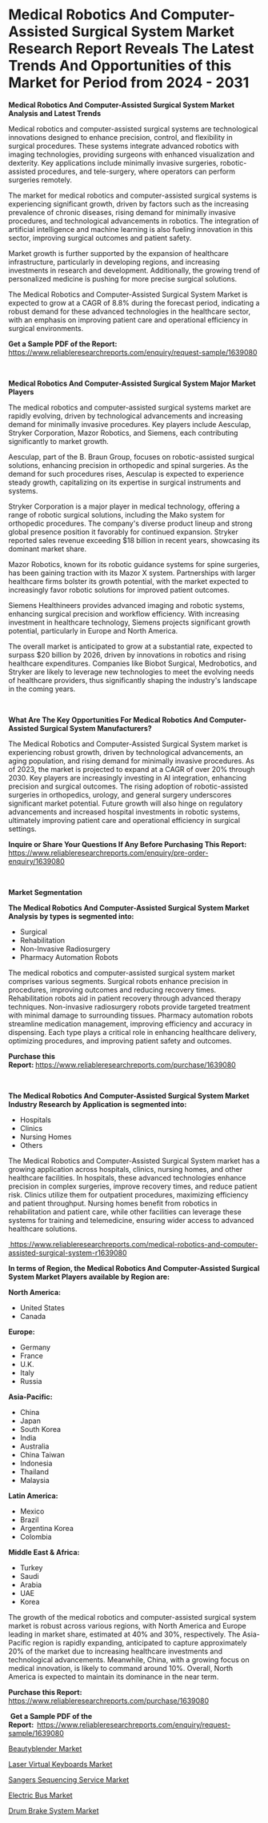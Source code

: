 <p><h1>Medical Robotics And Computer-Assisted Surgical System Market Research Report Reveals The Latest Trends And Opportunities of this Market for Period from 2024 - 2031</h1></p><p><strong>Medical Robotics And Computer-Assisted Surgical System Market Analysis and Latest Trends</strong></p>
<p><p>Medical robotics and computer-assisted surgical systems are technological innovations designed to enhance precision, control, and flexibility in surgical procedures. These systems integrate advanced robotics with imaging technologies, providing surgeons with enhanced visualization and dexterity. Key applications include minimally invasive surgeries, robotic-assisted procedures, and tele-surgery, where operators can perform surgeries remotely.</p><p>The market for medical robotics and computer-assisted surgical systems is experiencing significant growth, driven by factors such as the increasing prevalence of chronic diseases, rising demand for minimally invasive procedures, and technological advancements in robotics. The integration of artificial intelligence and machine learning is also fueling innovation in this sector, improving surgical outcomes and patient safety.</p><p>Market growth is further supported by the expansion of healthcare infrastructure, particularly in developing regions, and increasing investments in research and development. Additionally, the growing trend of personalized medicine is pushing for more precise surgical solutions.</p><p>The Medical Robotics and Computer-Assisted Surgical System Market is expected to grow at a CAGR of 8.8% during the forecast period, indicating a robust demand for these advanced technologies in the healthcare sector, with an emphasis on improving patient care and operational efficiency in surgical environments.</p></p>
<p><strong>Get a Sample PDF of the Report:&nbsp;</strong> <a href="https://www.reliableresearchreports.com/enquiry/request-sample/1639080?utm_campaign=16&utm_medium=2&utm_source=Github&utm_content=ia&utm_term=25092024&utm_id=medical-robotics-and-computer-assisted-surgical-system">https://www.reliableresearchreports.com/enquiry/request-sample/1639080</a></p>
<p>&nbsp;</p>
<p><strong>Medical Robotics And Computer-Assisted Surgical System Major Market Players</strong></p>
<p><p>The medical robotics and computer-assisted surgical systems market are rapidly evolving, driven by technological advancements and increasing demand for minimally invasive procedures. Key players include Aesculap, Stryker Corporation, Mazor Robotics, and Siemens, each contributing significantly to market growth.</p><p>Aesculap, part of the B. Braun Group, focuses on robotic-assisted surgical solutions, enhancing precision in orthopedic and spinal surgeries. As the demand for such procedures rises, Aesculap is expected to experience steady growth, capitalizing on its expertise in surgical instruments and systems.</p><p>Stryker Corporation is a major player in medical technology, offering a range of robotic surgical solutions, including the Mako system for orthopedic procedures. The company's diverse product lineup and strong global presence position it favorably for continued expansion. Stryker reported sales revenue exceeding $18 billion in recent years, showcasing its dominant market share.</p><p>Mazor Robotics, known for its robotic guidance systems for spine surgeries, has been gaining traction with its Mazor X system. Partnerships with larger healthcare firms bolster its growth potential, with the market expected to increasingly favor robotic solutions for improved patient outcomes.</p><p>Siemens Healthineers provides advanced imaging and robotic systems, enhancing surgical precision and workflow efficiency. With increasing investment in healthcare technology, Siemens projects significant growth potential, particularly in Europe and North America.</p><p>The overall market is anticipated to grow at a substantial rate, expected to surpass $20 billion by 2026, driven by innovations in robotics and rising healthcare expenditures. Companies like Biobot Surgical, Medrobotics, and Stryker are likely to leverage new technologies to meet the evolving needs of healthcare providers, thus significantly shaping the industry's landscape in the coming years.</p></p>
<p>&nbsp;</p>
<p><strong>What Are The Key Opportunities For Medical Robotics And Computer-Assisted Surgical System Manufacturers?</strong></p>
<p><p>The Medical Robotics and Computer-Assisted Surgical System market is experiencing robust growth, driven by technological advancements, an aging population, and rising demand for minimally invasive procedures. As of 2023, the market is projected to expand at a CAGR of over 20% through 2030. Key players are increasingly investing in AI integration, enhancing precision and surgical outcomes. The rising adoption of robotic-assisted surgeries in orthopedics, urology, and general surgery underscores significant market potential. Future growth will also hinge on regulatory advancements and increased hospital investments in robotic systems, ultimately improving patient care and operational efficiency in surgical settings.</p></p>
<p><strong>Inquire or Share Your Questions If Any Before Purchasing This Report:</strong> <a href="https://www.reliableresearchreports.com/enquiry/pre-order-enquiry/1639080?utm_campaign=16&utm_medium=2&utm_source=Github&utm_content=ia&utm_term=25092024&utm_id=medical-robotics-and-computer-assisted-surgical-system">https://www.reliableresearchreports.com/enquiry/pre-order-enquiry/1639080</a></p>
<p>&nbsp;</p>
<p><strong>Market Segmentation</strong></p>
<p><strong>The Medical Robotics And Computer-Assisted Surgical System Market Analysis by types is segmented into:</strong></p>
<p><ul><li>Surgical</li><li>Rehabilitation</li><li>Non-Invasive Radiosurgery</li><li>Pharmacy Automation Robots</li></ul></p>
<p><p>The medical robotics and computer-assisted surgical system market comprises various segments. Surgical robots enhance precision in procedures, improving outcomes and reducing recovery times. Rehabilitation robots aid in patient recovery through advanced therapy techniques. Non-invasive radiosurgery robots provide targeted treatment with minimal damage to surrounding tissues. Pharmacy automation robots streamline medication management, improving efficiency and accuracy in dispensing. Each type plays a critical role in enhancing healthcare delivery, optimizing procedures, and improving patient safety and outcomes.</p></p>
<p><strong>Purchase this Report:&nbsp;</strong><a href="https://www.reliableresearchreports.com/purchase/1639080?utm_campaign=16&utm_medium=2&utm_source=Github&utm_content=ia&utm_term=25092024&utm_id=medical-robotics-and-computer-assisted-surgical-system">https://www.reliableresearchreports.com/purchase/1639080</a></p>
<p>&nbsp;</p>
<p><strong>The Medical Robotics And Computer-Assisted Surgical System Market Industry Research by Application is segmented into:</strong></p>
<p><ul><li>Hospitals</li><li>Clinics</li><li>Nursing Homes</li><li>Others</li></ul></p>
<p><p>The Medical Robotics and Computer-Assisted Surgical System market has a growing application across hospitals, clinics, nursing homes, and other healthcare facilities. In hospitals, these advanced technologies enhance precision in complex surgeries, improve recovery times, and reduce patient risk. Clinics utilize them for outpatient procedures, maximizing efficiency and patient throughput. Nursing homes benefit from robotics in rehabilitation and patient care, while other facilities can leverage these systems for training and telemedicine, ensuring wider access to advanced healthcare solutions.</p></p>
<p><a href="https://www.reliableresearchreports.com/medical-robotics-and-computer-assisted-surgical-system-r1639080?utm_campaign=16&utm_medium=2&utm_source=Github&utm_content=ia&utm_term=25092024&utm_id=medical-robotics-and-computer-assisted-surgical-system">&nbsp;https://www.reliableresearchreports.com/medical-robotics-and-computer-assisted-surgical-system-r1639080</a></p>
<p><strong>In terms of Region, the Medical Robotics And Computer-Assisted Surgical System Market Players available by Region are:</strong></p>
<p>
    <p> <strong> North America: </strong>
        <ul>
            <li>United States</li>
            <li>Canada</li>
        </ul>
        </p> 
    <p> <strong> Europe: </strong>
        <ul>
            <li>Germany</li>
            <li>France</li>
            <li>U.K.</li>
            <li>Italy</li>
            <li>Russia</li>
        </ul>
        </p> 
    <p> <strong> Asia-Pacific: </strong>
        <ul>
            <li>China</li>
            <li>Japan</li>
            <li>South Korea</li>
            <li>India</li>
            <li>Australia</li>
            <li>China Taiwan</li>
            <li>Indonesia</li>
            <li>Thailand</li>
            <li>Malaysia</li>
        </ul>
        </p> 
    <p> <strong> Latin America: </strong>
        <ul>
            <li>Mexico</li>
            <li>Brazil</li>
            <li>Argentina Korea</li>
            <li>Colombia</li>
        </ul>
        </p> 
    <p> <strong> Middle East & Africa: </strong>
        <ul>
            <li>Turkey</li>
            <li>Saudi</li>
            <li>Arabia</li>
            <li>UAE</li>
            <li>Korea</li>
        </ul>
    </p>
    </p>
<p><p>The growth of the medical robotics and computer-assisted surgical system market is robust across various regions, with North America and Europe leading in market share, estimated at 40% and 30%, respectively. The Asia-Pacific region is rapidly expanding, anticipated to capture approximately 20% of the market due to increasing healthcare investments and technological advancements. Meanwhile, China, with a growing focus on medical innovation, is likely to command around 10%. Overall, North America is expected to maintain its dominance in the near term.</p></p>
<p><strong>Purchase this Report: </strong><a href="https://www.reliableresearchreports.com/purchase/1639080?utm_campaign=16&utm_medium=2&utm_source=Github&utm_content=ia&utm_term=25092024&utm_id=medical-robotics-and-computer-assisted-surgical-system">https://www.reliableresearchreports.com/purchase/1639080</a></p>
<p>&nbsp;<strong>Get a Sample PDF of the Report:&nbsp;&nbsp;</strong><a href="https://www.reliableresearchreports.com/enquiry/request-sample/1639080?utm_campaign=16&utm_medium=2&utm_source=Github&utm_content=ia&utm_term=25092024&utm_id=medical-robotics-and-computer-assisted-surgical-system">https://www.reliableresearchreports.com/enquiry/request-sample/1639080</a></p>
<p><strong></strong></p>
<p><p><a href="https://issuu.com/reportprime-2/docs/beautyblender-market-size-2030.pptx_c5dec4a52195aa?utm_campaign=16&utm_medium=2&utm_source=Github&utm_content=ia&utm_term=25092024&utm_id=medical-robotics-and-computer-assisted-surgical-system">Beautyblender Market</a></p><p><a href="https://issuu.com/reportprime-2/docs/laser-virtual-keyboards-market-size_175d27bd7359d6?utm_campaign=16&utm_medium=2&utm_source=Github&utm_content=ia&utm_term=25092024&utm_id=medical-robotics-and-computer-assisted-surgical-system">Laser Virtual Keyboards Market</a></p><p><a href="https://github.com/YashRP12/Market-Research-Report-List-6/blob/main/sangers-sequencing-service-market.md?utm_campaign=16&utm_medium=2&utm_source=Github&utm_content=ia&utm_term=25092024&utm_id=medical-robotics-and-computer-assisted-surgical-system">Sangers Sequencing Service Market</a></p><p><a href="https://www.linkedin.com/pulse/future-innovation-global-electric-bus-market-growth-opportunities-d42lf?utm_campaign=16&utm_medium=2&utm_source=Github&utm_content=ia&utm_term=25092024&utm_id=medical-robotics-and-computer-assisted-surgical-system">Electric Bus Market</a></p><p><a href="https://www.linkedin.com/pulse/insights-drum-brake-system-industry-market-financial-status-size-kwzgf?utm_campaign=16&utm_medium=2&utm_source=Github&utm_content=ia&utm_term=25092024&utm_id=medical-robotics-and-computer-assisted-surgical-system">Drum Brake System Market</a></p></p>